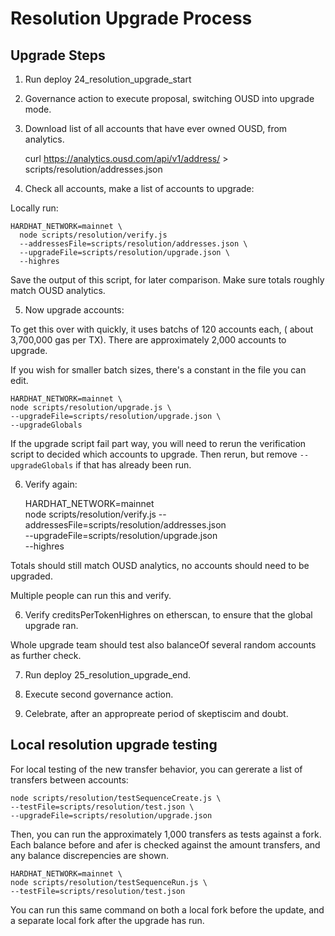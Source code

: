 # Resolution Upgrade Process



## Upgrade Steps


1) Run deploy 24_resolution_upgrade_start

2) Governance action to execute proposal, switching OUSD into upgrade mode.

3) Download list of all accounts that have ever owned OUSD, from analytics.

    curl https://analytics.ousd.com/api/v1/address/ > scripts/resolution/addresses.json

4) Check all accounts, make a list of accounts to upgrade:

Locally run:

    HARDHAT_NETWORK=mainnet \
      node scripts/resolution/verify.js
      --addressesFile=scripts/resolution/addresses.json \
      --upgradeFile=scripts/resolution/upgrade.json \
      --highres

Save the output of this script, for later comparison. Make sure totals roughly match OUSD analytics.

5) Now upgrade accounts:

To get this over with quickly, it uses batchs of 120 accounts each, ( about 3,700,000 gas per TX). There are approximately 2,000 accounts to upgrade.

If you wish for smaller batch sizes, there's a constant in the file you can edit.

    HARDHAT_NETWORK=mainnet \
    node scripts/resolution/upgrade.js \
    --upgradeFile=scripts/resolution/upgrade.json \
    --upgradeGlobals

If the upgrade script fail part way, you will need to rerun the verification script to decided which accounts to upgrade. Then rerun, but remove `--upgradeGlobals` if that has already been run.

6) Verify again:

    HARDHAT_NETWORK=mainnet \
      node scripts/resolution/verify.js
      --addressesFile=scripts/resolution/addresses.json \
      --upgradeFile=scripts/resolution/upgrade.json \
      --highres

Totals should still match OUSD analytics, no accounts should need to be upgraded.

Multiple people can run this and verify.

6) Verify creditsPerTokenHighres on etherscan, to ensure that the global upgrade ran.

Whole upgrade team should test also balanceOf several random accounts as further check.

7) Run deploy 25_resolution_upgrade_end.

8) Execute second governance action.

9) Celebrate, after an appropreate period of skeptiscim and doubt.


## Local resolution upgrade testing

For local testing of the new transfer behavior, you can gererate a list of transfers between accounts:

    node scripts/resolution/testSequenceCreate.js \
    --testFile=scripts/resolution/test.json \
    --upgradeFile=scripts/resolution/upgrade.json

Then, you can run the approximately 1,000 transfers as tests against a fork. Each balance before and afer is checked against the amount transfers, and any balance discrepencies are shown.

    HARDHAT_NETWORK=mainnet \
    node scripts/resolution/testSequenceRun.js \
    --testFile=scripts/resolution/test.json

You can run this same command on both a local fork before the update, and a separate local fork after the upgrade has run.